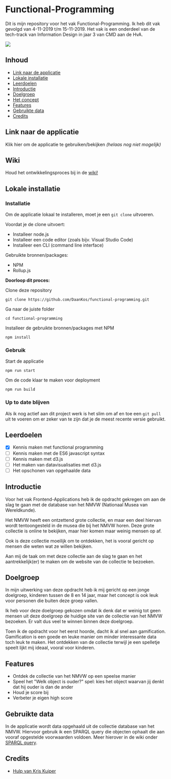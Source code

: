 # Functional-Programming


Dit is mijn repository voor het vak Functional-Programming. Ik heb dit vak gevolgd van 4-11-2019 t/m 15-11-2019. Het vak is een onderdeel van de tech-track van Information Design in jaar 3 van CMD aan de HvA.

![](https://i.imgur.com/SQ8ccKy.png)

## Inhoud
* [Link naar de applicatie](#link-naar-de-applicatie)
* [Lokale installatie](#lokale-installatie)
* [Leerdoelen](#leerdoelen)
* [Introductie](#introductie)
* [Doelgroep](#doelgroep)
* [Het concept](#het-concept)
* [Features](#features)
* [Gebruikte data](#gebruikte-date)
* [Credits](#credits)

## Link naar de applicatie
Klik hier om de applicatie te gebruiken/bekijken *(helaas nog niet mogelijk)*

## Wiki
Houd het ontwikkelingsproces bij in de [wiki!](https://github.com/DaanKos/functional-programming/wiki)

## Lokale installatie
### Installatie
Om de applicatie lokaal te installeren, moet je een ```git clone``` uitvoeren.

Voordat je de clone uitvoert:
* Installeer node.js
* Installeer een code editor (zoals bijv. Visual Studio Code)
* Installeer een CLI (command line interface)

Gebruikte bronnen/packages:
* NPM
* Rollup.js

**Doorloop dit proces:**

Clone deze repository
```
git clone https://github.com/DaanKos/functional-programming.git
```

Ga naar de juiste folder
```
cd functional-programming
```

Installeer de gebruikte bronnen/packages met NPM
```
npm install
```

### Gebruik
Start de applicatie
```
npm run start
```

Om de code klaar te maken voor deployment
```
npm run build
```

### Up to date blijven
Als ik nog actief aan dit project werk is het slim om af en toe een ```git pull``` uit te voeren om er zeker van te zijn dat je de meest recente versie gebruikt.

## Leerdoelen
- [x] Kennis maken met functional programming
- [ ] Kennis maken met de ES6 javascript syntax
- [ ] Kennis maken met d3.js
- [ ] Het maken van datavisualisaties met d3.js
- [ ] Het opschonen van opgehaalde data

## Introductie
Voor het vak Frontend-Applications heb ik de opdracht gekregen om aan de slag te gaan met de database van het NMVW (Nationaal Musea van Wereldkunde).

Het NMVW heeft een ontzettend grote collectie, en maar een deel hiervan wordt tentoongesteld in de musea die bij het NMVW horen. 
Deze grote collectie is online te bekijken, maar hier komen maar weinig mensen op af.

Ook is deze collectie moeilijk om te ontdekken, het is vooral gericht op mensen die weten wat ze willen bekijken.

Aan mij de taak om met deze collectie aan de slag te gaan en het aantrekkelijk(er) te maken om de website van de collectie te bezoeken.

## Doelgroep
In mijn uitwerking van deze opdracht heb ik mij gericht op een jonge doelgroep, kinderen tussen de 8 en 14 jaar, maar het concept is ook leuk voor personen die buiten deze groep vallen.

Ik heb voor deze doelgroep gekozen omdat ik denk dat er weinig tot geen mensen uit deze doelgroep de huidige site van de collectie van het NMVW bezoeken. Er valt dus veel te winnen binnen deze doelgroep.

Toen ik de opdracht voor het eerst hoorde, dacht ik al snel aan gamification. Gamification is een goede en leuke manier om minder interessante data toch leuk te maken. Het ontdekken van de collectie terwijl je een spelletje speelt lijkt mij ideaal, vooral voor kinderen.

## Features
* Ontdek de collectie van het NMVW op een speelse manier
* Speel het "Welk object is ouder?" spel: kies het object waarvan jij denkt dat hij ouder is dan de ander
* Houd je score bij
* Verbeter je eigen high score

## Gebruikte data
In de applicatie wordt data opgehaald uit de collectie database van het NMVW. Hiervoor gebruik ik een SPARQL query die objecten ophaalt die aan vooraf opgestelde voorwaarden voldoen. Meer hierover in de wiki onder [SPARQL query](https://github.com/DaanKos/functional-programming/wiki/SPARQL-query).

## Credits
* [Hulp van Kris Kuiper](https://github.com/kriskuiper)
